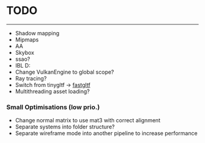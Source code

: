 # TODO

---

- Shadow mapping
- Mipmaps
- AA
- Skybox
- ssao?
- IBL D:
- Change VulkanEngine to global scope?
- Ray tracing?
- Switch from tinygltf -> [fastgltf](https://github.com/spnda/fastgltf)
- Multithreading asset loading?

### Small Optimisations (low prio.)

- Change normal matrix to use mat3 with correct alignment
- Separate systems into folder structure?
- Separate wireframe mode into another pipeline to increase performance

